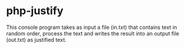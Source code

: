 php-justify
===========

This console program takes as input a file (in.txt) that contains text in random order, process the text and writes the result into an output file (out.txt) as justified text.
